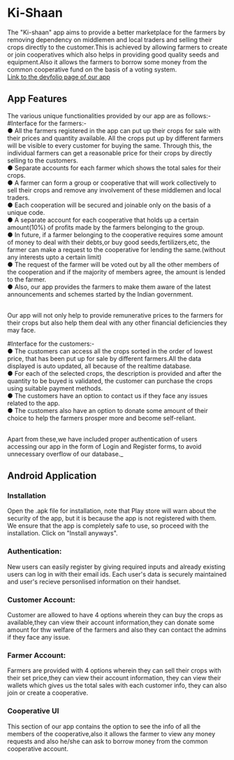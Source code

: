 # Ki-Shaan
The "Ki-shaan" app aims to provide a better marketplace for the farmers by removing dependency on middlemen and local traders and selling their crops directly to the customer.This is achieved by allowing farmers to create or join cooperatives which also helps in providing good quality seeds and equipment.Also it allows the farmers to borrow some money from the common cooperative fund on the basis of a voting system.<br>
<a href="https://devfolio.co/submissions/kishaan-4699">Link to the devfolio page of our app</a>
<br>
## App Features 
The various unique functionalities provided by our app are as follows:-
#Interface for the farmers:-<br>
●	All the farmers registered in the app can put up their crops for sale with their prices and quantity available. All the crops put up by different farmers will be visible to every customer for buying the same. Through this, the individual farmers can get a reasonable price for their crops by directly selling to the customers. <br>
●	Separate accounts for each farmer which shows the total sales for their crops.<br>
●	A farmer can form a group or cooperative that will work collectively to sell their crops and remove any involvement of these middlemen and local traders.<br>
●	Each cooperation will be secured and joinable only on the basis of a unique code. <br>
●	A separate account for each cooperative that holds up a certain amount(10%) of profits made by the farmers belonging to the group.<br>
●	In future, if a farmer belonging to the cooperative requires some amount of money to deal with their debts,or buy good seeds,fertilizers,etc, the farmer can make a request to the cooperative for lending the same.(without any interests upto a certain limit)<br>
●	The request of the farmer will be voted out by all the other members of the cooperation and if the majority of members agree, the amount is lended to the farmer.<br>
●	Also, our app provides the farmers to make them aware of the latest announcements and schemes started by the Indian government.<br><br>

Our app will not only help to provide remunerative prices to the farmers for their crops but also help them deal with any other financial deficiencies they may face.

#Interface for the customers:-<br>
●	The customers can access all the crops sorted in the order of lowest price, that has been put up for sale by different farmers.All the data displayed is auto updated, all because of the realtime database.<br>
●	For each of the selected crops, the description is provided and after the quantity to be buyed is validated, the customer can purchase the crops using suitable payment methods.<br>
●	The customers have an option to contact us if they face any issues related to the app.<br>
●	The customers also have an option to donate some amount of their choice to help the farmers prosper more and become self-reliant.<br>

<br>Apart from these,we have included proper authentication of users accessing our app in the form of Login and Register forms, to avoid unnecessary overflow of our database._

## Android Application

### Installation

Open the .apk file for installation, note that Play store will warn about the security of the app, but it is because the app is not registered with them. We ensure that the app is completely safe to use, so proceed with the installation. Click on "Install anyways".

### Authentication:

New users can easily register by giving required inputs and already existing users can log in with their email ids. Each user's data is securely maintained and user's recieve personlised information on their handset.

### Customer Account:
Customer are allowed to have 4 options wherein they can buy the crops as available,they can view their account information,they can donate some amount for thw welfare of the farmers and also they can contact the admins if they face any issue.

### Farmer Account:
Farmers are provided with 4 options wherein they can sell their crops with their set price,they can view their account information, they can view their wallets which gives us the total sales with each customer info, they can also join or create a cooperative.

### Cooperative UI

This section of our app contains the option to see the info of all the members of the cooperative,also it allows the farmer to view any money requests and also he/she can ask to borrow money from the common cooperative account. 
